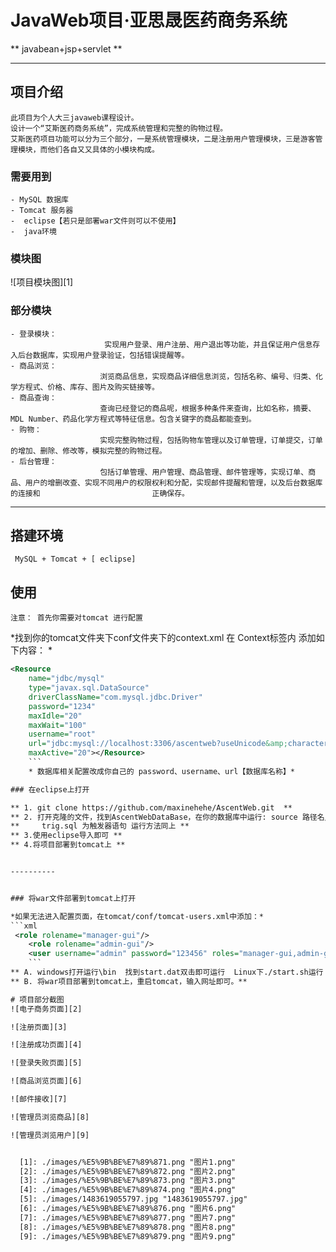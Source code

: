# JavaWeb项目·亚思晟医药商务系统
** javabean+jsp+servlet **


-----------------------------------------------------------
## 项目介绍
	此项目为个人大三javaweb课程设计。
	设计一个“艾斯医药商务系统”，完成系统管理和完整的购物过程。
    艾斯医药项目功能可以分为三个部分，一是系统管理模块，二是注册用户管理模块，三是游客管理模块，而他们各自又又具体的小模块构成。

### 需要用到
	- MySQL 数据库
	- Tomcat 服务器
	-  eclipse【若只是部署war文件则可以不使用】
	-  java环境

### 模块图
![项目模块图][1]

### 部分模块
    - 登录模块：
     					 实现用户登录、用户注册、用户退出等功能，并且保证用户信息存入后台数据库，实现用户登录验证，包括错误提醒等。
	- 商品浏览：
     					浏览商品信息，实现商品详细信息浏览，包括名称、编号、归类、化学方程式、价格、库存、图片及购买链接等。
	- 商品查询：
						查询已经登记的商品呢，根据多种条件来查询，比如名称，摘要、MDL Number、药品化学方程式等特征信息。包含关键字的商品都能查到。
	- 购物：
						实现完整购物过程，包括购物车管理以及订单管理，订单提交，订单的增加、删除、修改等，模拟完整的购物过程。
	- 后台管理：
						包括订单管理、用户管理、商品管理、邮件管理等，实现订单、商品、用户的增删改查、实现不同用户的权限权利和分配，实现邮件提醒和管理，以及后台数据库的连接和							正确保存。


----------
## 搭建环境 
     MySQL + Tomcat + [ eclipse]

## 使用
	注意： 首先你需要对tomcat 进行配置 
*找到你的tomcat文件夹下conf文件夹下的context.xml  在 Context标签内 添加如下内容： *
```xml
<Resource
	name="jdbc/mysql"
	type="javax.sql.DataSource"
	driverClassName="com.mysql.jdbc.Driver"
	password="1234"
	maxIdle="20"
	maxWait="100"
	username="root"
	url="jdbc:mysql://localhost:3306/ascentweb?useUnicode&amp;characterEncoding=UTF-8"
	maxActive="20"></Resource>
	```				
	* 数据库相关配置改成你自己的 password、username、url【数据库名称】*

### 在eclipse上打开

** 1. git clone https://github.com/maxinehehe/AscentWeb.git  **
** 2. 打开克隆的文件，找到AscentWebDataBase，在你的数据库中运行: source 路径名/ascentweb_mysql.sql  **
**     trig.sql 为触发器语句 运行方法同上 **
** 3.使用eclipse导入即可 **
** 4.将项目部署到tomcat上 **


----------


### 将war文件部署到tomcat上打开

*如果无法进入配置页面，在tomcat/conf/tomcat-users.xml中添加：*
```xml
 <role rolename="manager-gui"/>
    <role rolename="admin-gui"/>
    <user username="admin" password="123456" roles="manager-gui,admin-gui"/>
	```
** A. windows打开运行\bin  找到start.dat双击即可运行  Linux下./start.sh运行 **
** B. 将war项目部署到tomcat上，重启tomcat，输入网址即可。**

# 项目部分截图
![电子商务页面][2]

![注册页面][3]

![注册成功页面][4]

![登录失败页面][5]

![商品浏览页面][6]

![邮件接收][7]

![管理员浏览商品][8]

![管理员浏览用户][9]


  [1]: ./images/%E5%9B%BE%E7%89%871.png "图片1.png"
  [2]: ./images/%E5%9B%BE%E7%89%872.png "图片2.png"
  [3]: ./images/%E5%9B%BE%E7%89%873.png "图片3.png"
  [4]: ./images/%E5%9B%BE%E7%89%874.png "图片4.png"
  [5]: ./images/1483619055797.jpg "1483619055797.jpg"
  [6]: ./images/%E5%9B%BE%E7%89%876.png "图片6.png"
  [7]: ./images/%E5%9B%BE%E7%89%877.png "图片7.png"
  [8]: ./images/%E5%9B%BE%E7%89%878.png "图片8.png"
  [9]: ./images/%E5%9B%BE%E7%89%879.png "图片9.png"
